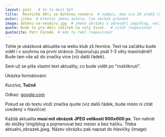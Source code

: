 ```yaml
---
layout: post   # to tu musí být
title:  Řevnické děti se dotknou vesmíru  # nadpis, max cca 30 znaků (vyzkoušet)
autor: jitka  # křestní jméno autora, lze nechat prázdné
image: dotkni-se-vesmiru.jpg  # jméno obrázku v adresáři img/blog, velikost 900x600
quote: Bude to pro děti zážitek na celý život.  # citát (nepovinné) - jeho umístění se dělá pomocí <!--quote--> v textu
quotecite: Petr Čermák  # kdo to řekl (nepovinné)
---
```

Tohle je ukázková aktualita na webu klub zš řevnice.
Text na začátku bude vidět i v souhrnu na první stránce. Doporučuju psát 1-3 věty maximálně!!
Bude tam vše až do značky více (viz další řádek).

<!--vice-->

Sem už se píše vlastní text aktuality, co bude vidět po "rozkliknutí".

Ukázka formátování:

*Kurzíva*, **Tučně**

Odkaz: [google.com](https://www.google.com)

Pokud se do textu vloží značka quote (viz další řádek, bude místo ní citát uvedený v hlavičce)

<!--quote-->

Každá aktualita **musí mít obrázek JPEG velikosti 900x600 px**. Ten nahrát do složky \img\blog a pojmenovat bez mezer a bez háčku. Třeba aktualni_obrazek.jpeg. Název obrázku pak napsat do hlavičky (image)